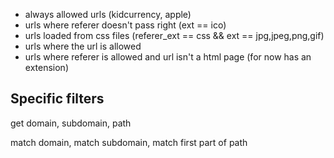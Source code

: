 

- always allowed urls (kidcurrency, apple)
- urls where referer doesn't pass right (ext == ico)
- urls loaded from css files (referer_ext == css && ext == jpg,jpeg,png,gif)
- urls where the url is allowed
- urls where referer is allowed and url isn't a html page (for now has an extension)



Specific filters
----------------

get domain, subdomain, path

match domain, match subdomain, match first part of path
